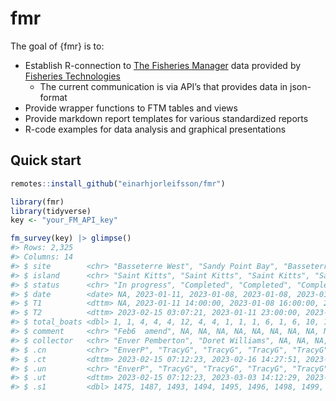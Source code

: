 
<!-- README.md is generated from README.Rmd. Please edit that file -->

# fmr

<!-- badges: start -->
<!-- badges: end -->

The goal of {fmr} is to:

- Establish R-connection to [The Fisheries
  Manager](https://fimsehf.atlassian.net/wiki/spaces/FT/overview?homepageId=3175186440)
  data provided by [Fisheries Technologies](https://fishtech.is)
  - The current communication is via API’s that provides data in
    json-format
- Provide wrapper functions to FTM tables and views
- Provide markdown report templates for various standardized reports
- R-code examples for data analysis and graphical presentations

## Quick start

``` r
remotes::install_github("einarhjorleifsson/fmr")
```

``` r
library(fmr)
library(tidyverse)
key <- "your_FM_API_key"
```

``` r
fm_survey(key) |> glimpse()
#> Rows: 2,325
#> Columns: 14
#> $ site        <chr> "Basseterre West", "Sandy Point Bay", "Basseterre East", "…
#> $ island      <chr> "Saint Kitts", "Saint Kitts", "Saint Kitts", "Saint Kitts"…
#> $ status      <chr> "In progress", "Completed", "Completed", "Completed", "Com…
#> $ date        <date> NA, 2023-01-11, 2023-01-08, 2023-01-08, 2023-01-08, 2023-…
#> $ T1          <dttm> NA, 2023-01-11 14:00:00, 2023-01-08 16:00:00, 2023-01-08 …
#> $ T2          <dttm> 2023-02-15 03:07:21, 2023-01-11 23:00:00, 2023-01-08 20:0…
#> $ total_boats <dbl> 1, 1, 4, 4, 4, 12, 4, 4, 1, 1, 1, 6, 1, 6, 10, 10, 10, 6, …
#> $ comment     <chr> "Feb6  amend", NA, NA, NA, NA, NA, NA, NA, NA, NA, NA, NA,…
#> $ collector   <chr> "Enver Pemberton", "Doret Williams", NA, NA, NA, "Judika E…
#> $ .cn         <chr> "EnverP", "TracyG", "TracyG", "TracyG", "TracyG", "TracyG"…
#> $ .ct         <dttm> 2023-02-15 07:12:23, 2023-02-16 14:27:51, 2023-02-16 16:5…
#> $ .un         <chr> "EnverP", "TracyG", "TracyG", "TracyG", "TracyG", "TracyG"…
#> $ .ut         <dttm> 2023-02-15 07:12:23, 2023-03-03 14:12:29, 2023-02-28 14:4…
#> $ .s1         <dbl> 1475, 1487, 1493, 1494, 1495, 1496, 1498, 1499, 1503, 1513…
```
